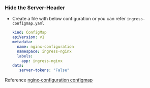 ### Hide the Server-Header
* Create a file with below configuration or you can refer `ingress-configmap.yaml`

  ```yaml
  kind: ConfigMap
  apiVersion: v1
  metadata:
    name: nginx-configuration
    namespace: ingress-nginx
    labels:
      app: ingress-nginx
  data:
     server-tokens: "False"
  ```

Reference [nginx-configuration configmap](https://kubernetes.github.io/ingress-nginx/user-guide/nginx-configuration/configmap/)
